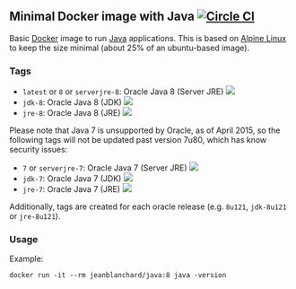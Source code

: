 ## Minimal Docker image with Java [![Circle CI](https://circleci.com/gh/jeanblanchard/docker-java/tree/master.svg?style=shield)](https://circleci.com/gh/jeanblanchard/docker-java/tree/master)

Basic [Docker](https://www.docker.com/) image to run [Java](https://www.java.com/) applications.
This is based on [Alpine Linux](http://alpinelinux.org/) to keep the size minimal (about 25% of an ubuntu-based image).

### Tags

* `latest` or `8` or `serverjre-8`: Oracle Java 8 (Server JRE) [![](https://badge.imagelayers.io/jeanblanchard/java:serverjre-8.svg)](https://imagelayers.io/?images=jeanblanchard/java:serverjre-8 'Get your own badge on imagelayers.io')
* `jdk-8`: Oracle Java 8 (JDK) [![](https://badge.imagelayers.io/jeanblanchard/java:jdk-8.svg)](https://imagelayers.io/?images=jeanblanchard/java:jdk-8 'Get your own badge on imagelayers.io')
* `jre-8`: Oracle Java 8 (JRE) [![](https://badge.imagelayers.io/jeanblanchard/java:jre-8.svg)](https://imagelayers.io/?images=jeanblanchard/java:jre-8 'Get your own badge on imagelayers.io')

Please note that Java 7 is unsupported by Oracle, as of April 2015, so the following tags
will not be updated past version 7u80, which has know security issues:

* `7` or `serverjre-7`: Oracle Java 7 (Server JRE) [![](https://badge.imagelayers.io/jeanblanchard/java:serverjre-7.svg)](https://imagelayers.io/?images=jeanblanchard/java:serverjre-7 'Get your own badge on imagelayers.io')
* `jdk-7`: Oracle Java 7 (JDK) [![](https://badge.imagelayers.io/jeanblanchard/java:jdk-7.svg)](https://imagelayers.io/?images=jeanblanchard/java:jdk-7 'Get your own badge on imagelayers.io')
* `jre-7`: Oracle Java 7 (JRE) [![](https://badge.imagelayers.io/jeanblanchard/java:jre-7.svg)](https://imagelayers.io/?images=jeanblanchard/java:jre-7 'Get your own badge on imagelayers.io')

Additionally, tags are created for each oracle release (e.g. `8u121`, `jdk-8u121` or `jre-8u121`).

### Usage

Example: 

    docker run -it --rm jeanblanchard/java:8 java -version
